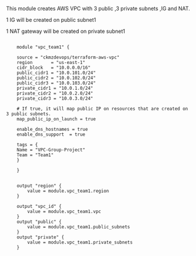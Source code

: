 This module creates AWS VPC with 3 public ,3 private subnets ,IG and NAT.

1 IG will be created on public subnet1

1 NAT gateway will be created on private subnet1



```

    module "vpc_team1" {

    source = "ckmzdevops/terraform-aws-vpc"
    region       = "us-east-1"
    cidr_block   = "10.0.0.0/16"
    public_cidr1 = "10.0.101.0/24"
    public_cidr2 = "10.0.102.0/24"
    public_cidr3 = "10.0.103.0/24"
    private_cidr1 = "10.0.1.0/24"
    private_cidr2 = "10.0.2.0/24"
    private_cidr3 = "10.0.3.0/24"

    # If true, it will map public IP on resources that are created on 3 public subnets.
    map_public_ip_on_launch = true

    enable_dns_hostnames = true
    enable_dns_support  = true

    tags = {
    Name = "VPC-Group-Project"
    Team = "Team1"
    }

    }   


    output "region" {
        value = module.vpc_team1.region
    }

    output "vpc_id" {
        value = module.vpc_team1.vpc
    }
    output "public" {
        value = module.vpc_team1.public_subnets
    }
    output "private" {
        value = module.vpc_team1.private_subnets
    }


```